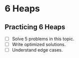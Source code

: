 # 6 Heaps

## Practicing 6 Heaps
- [ ] Solve 5 problems in this topic.
- [ ] Write optimized solutions.
- [ ] Understand edge cases.
